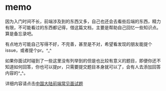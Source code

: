 # memo

因为入门时间不长，前端涉及到的东西又多，自己也还会去看些后端的东西，精力有限，不可能看过的东西都记得，借这篇文档，主要是帮助自己回忆一些知识点。算是备忘录吧。

有点地方可能自己写得不好，不完善，甚至是不对，希望看发现的朋友能提个issue，或者提个pr。^_^

如果你面试时碰到了一些这里没有列举到的但是也比较有意义的题目，即便你还不知道如何回答，你也可以提pr，只需要提交题目本身就可以了，会有人去添加回答内容的^_^。

详细内容请点击[中国大陆前端常见面试题](https://yakima-teng.github.io/memo/)
